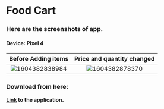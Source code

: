 # Food Cart
### Here are the screenshots of app.
#### Device: Pixel 4
Before Adding items | Price and quantity changed 
:-------------------------:|:-------------------------:
![1604382838984](https://user-images.githubusercontent.com/54992414/97953878-d427af00-1dc7-11eb-96e8-c166d89509e8.png) | ![1604382878370](https://user-images.githubusercontent.com/54992414/97953885-d7bb3600-1dc7-11eb-9fa4-33a06ef803d9.png)


### Download from here:

**[Link](https://github.com/heisenberg01010/Food-Cart/releases/download/v1.0/app-debug.apk) to the application.**
